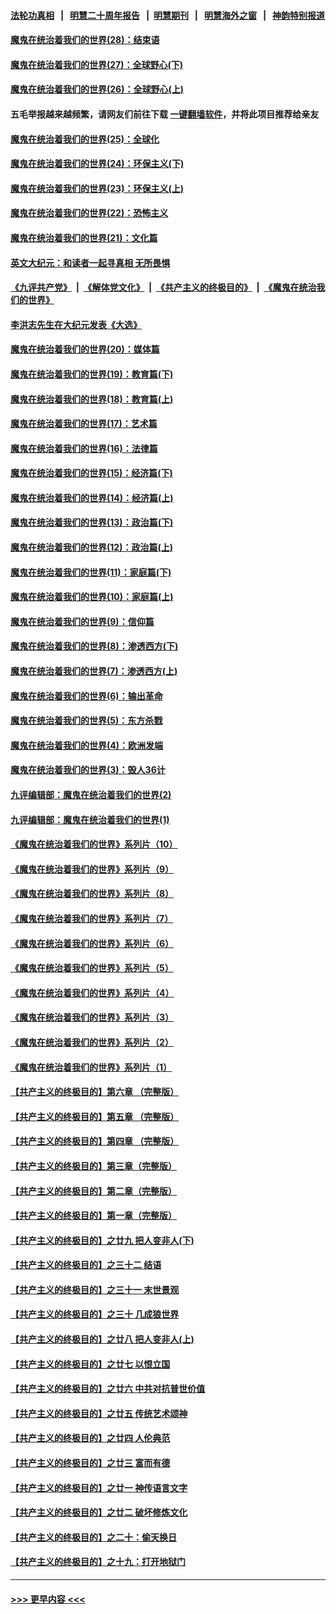 #### [法轮功真相](https://github.com/gfw-breaker/truth/blob/master/README.md?t=0) &nbsp;&nbsp;|&nbsp;&nbsp; [明慧二十周年报告](https://github.com/gfw-breaker/mh-reports/blob/master/README.md?t=0) &nbsp;&nbsp;|&nbsp;&nbsp;[明慧期刊](https://github.com/gfw-breaker/mh-qikan) &nbsp;&nbsp;|&nbsp;&nbsp; [明慧海外之窗](https://github.com/gfw-breaker/mh-news/blob/master/README.md?t=0) &nbsp;&nbsp;|&nbsp;&nbsp; [神韵特别报道](https://github.com/gfw-breaker/mh-news/blob/master/shenyun.md?t=0)
#### [魔鬼在统治着我们的世界(28)：结束语](../pages/nsc422/n10936246.md?t=07012001) 
#### [魔鬼在统治着我们的世界(27)：全球野心(下)](../pages/nsc422/n10928319.md?t=07012001) 
#### [魔鬼在统治着我们的世界(26)：全球野心(上)](../pages/nsc422/n10900318.md?t=07012001) 
#### 五毛举报越来越频繁，请网友们前往下载 [一键翻墙软件](https://github.com/gfw-breaker/ssr-accounts)，并将此项目推荐给亲友
#### [魔鬼在统治着我们的世界(25)：全球化](../pages/nsc422/n10788205.md?t=07012001) 
#### [魔鬼在统治着我们的世界(24)：环保主义(下)](../pages/nsc422/n10695307.md?t=07012001) 
#### [魔鬼在统治着我们的世界(23)：环保主义(上)](../pages/nsc422/n10688613.md?t=07012001) 
#### [魔鬼在统治着我们的世界(22)：恐怖主义](../pages/nsc422/n10614727.md?t=07012001) 
#### [魔鬼在统治着我们的世界(21)：文化篇](../pages/nsc422/n10597706.md?t=07012001) 
#### [英文大纪元：和读者一起寻真相 无所畏惧](../pages/nsc422/n12542027.md?t=07012001) 
#### [《九评共产党》](https://github.com/begood0513/9ping.md/blob/master/README.md) &nbsp;|&nbsp; [《解体党文化》](../../../../jtdwh.md/blob/master/README.md)  &nbsp;|&nbsp; [《共产主义的终极目的》](../../../../gczydzjmd.md/blob/master/README.md) &nbsp;|&nbsp; [《魔鬼在统治我们的世界》](../../../../mgztzwmdsj.md/blob/master/README.md) 
#### [李洪志先生在大纪元发表《大选》](../pages/nsc422/n12534746.md?t=07012001) 
#### [魔鬼在统治着我们的世界(20)：媒体篇](../pages/nsc422/n10586579.md?t=07012001) 
#### [魔鬼在统治着我们的世界(19)：教育篇(下)](../pages/nsc422/n10564808.md?t=07012001) 
#### [魔鬼在统治着我们的世界(18)：教育篇(上)](../pages/nsc422/n10526970.md?t=07012001) 
#### [魔鬼在统治着我们的世界(17)：艺术篇](../pages/nsc422/n10499093.md?t=07012001) 
#### [魔鬼在统治着我们的世界(16)：法律篇](../pages/nsc422/n10485969.md?t=07012001) 
#### [魔鬼在统治着我们的世界(15)：经济篇(下)](../pages/nsc422/n10469975.md?t=07012001) 
#### [魔鬼在统治着我们的世界(14)：经济篇(上)](../pages/nsc422/n10457370.md?t=07012001) 
#### [魔鬼在统治着我们的世界(13)：政治篇(下)](../pages/nsc422/n10448270.md?t=07012001) 
#### [魔鬼在统治着我们的世界(12)：政治篇(上)](../pages/nsc422/n10444576.md?t=07012001) 
#### [魔鬼在统治着我们的世界(11)：家庭篇(下)](../pages/nsc422/n10440961.md?t=07012001) 
#### [魔鬼在统治着我们的世界(10)：家庭篇(上)](../pages/nsc422/n10435448.md?t=07012001) 
#### [魔鬼在统治着我们的世界(9)：信仰篇](../pages/nsc422/n10432159.md?t=07012001) 
#### [魔鬼在统治着我们的世界(8)：渗透西方(下)](../pages/nsc422/n10429603.md?t=07012001) 
#### [魔鬼在统治着我们的世界(7)：渗透西方(上)](../pages/nsc422/n10426013.md?t=07012001) 
#### [魔鬼在统治着我们的世界(6)：输出革命](../pages/nsc422/n10421536.md?t=07012001) 
#### [魔鬼在统治着我们的世界(5)：东方杀戮](../pages/nsc422/n10417707.md?t=07012001) 
#### [魔鬼在统治着我们的世界(4)：欧洲发端](../pages/nsc422/n10414890.md?t=07012001) 
#### [魔鬼在统治着我们的世界(3)：毁人36计](../pages/nsc422/n10411583.md?t=07012001) 
#### [九评编辑部：魔鬼在统治着我们的世界(2)](../pages/nsc422/n10410036.md?t=07012001) 
#### [九评编辑部：魔鬼在统治着我们的世界(1)](../pages/nsc422/n10406825.md?t=07012001) 
#### [《魔鬼在统治着我们的世界》系列片（10）](../pages/nsc422/n12292670.md?t=07012001) 
#### [《魔鬼在统治着我们的世界》系列片（9）](../pages/nsc422/n12290859.md?t=07012001) 
#### [《魔鬼在统治着我们的世界》系列片（8）](../pages/nsc422/n12287445.md?t=07012001) 
#### [《魔鬼在统治着我们的世界》系列片（7）](../pages/nsc422/n12283425.md?t=07012001) 
#### [《魔鬼在统治着我们的世界》系列片（6）](../pages/nsc422/n12282314.md?t=07012001) 
#### [《魔鬼在统治着我们的世界》系列片（5）](../pages/nsc422/n12281419.md?t=07012001) 
#### [《魔鬼在统治着我们的世界》系列片（4）](../pages/nsc422/n12274024.md?t=07012001) 
#### [《魔鬼在统治着我们的世界》系列片（3）](../pages/nsc422/n12271322.md?t=07012001) 
#### [《魔鬼在统治着我们的世界》系列片（2）](../pages/nsc422/n12269049.md?t=07012001) 
#### [《魔鬼在统治着我们的世界》系列片（1）](../pages/nsc422/n12267575.md?t=07012001) 
#### [【共产主义的终极目的】第六章 （完整版）](../pages/nsc422/n11428913.md?t=07012001) 
#### [【共产主义的终极目的】第五章 （完整版）](../pages/nsc422/n11428912.md?t=07012001) 
#### [【共产主义的终极目的】第四章 （完整版）](../pages/nsc422/n11428907.md?t=07012001) 
#### [【共产主义的终极目的】第三章（完整版）](../pages/nsc422/n11428848.md?t=07012001) 
#### [【共产主义的终极目的】第二章（完整版）](../pages/nsc422/n11428831.md?t=07012001) 
#### [【共产主义的终极目的】第一章（完整版）](../pages/nsc422/n11417651.md?t=07012001) 
#### [【共产主义的终极目的】之廿九 把人变非人(下)](../pages/nsc422/n11344140.md?t=07012001) 
#### [【共产主义的终极目的】之三十二 结语](../pages/nsc422/n11360535.md?t=07012001) 
#### [【共产主义的终极目的】之三十一 末世景观](../pages/nsc422/n11351129.md?t=07012001) 
#### [【共产主义的终极目的】之三十 几成狼世界](../pages/nsc422/n11348280.md?t=07012001) 
#### [【共产主义的终极目的】之廿八 把人变非人(上)](../pages/nsc422/n11340492.md?t=07012001) 
#### [【共产主义的终极目的】之廿七 以恨立国](../pages/nsc422/n11336944.md?t=07012001) 
#### [【共产主义的终极目的】之廿六 中共对抗普世价值](../pages/nsc422/n11324785.md?t=07012001) 
#### [【共产主义的终极目的】之廿五 传统艺术颂神](../pages/nsc422/n11296396.md?t=07012001) 
#### [【共产主义的终极目的】之廿四 人伦典范](../pages/nsc422/n11296397.md?t=07012001) 
#### [【共产主义的终极目的】之廿三 富而有德](../pages/nsc422/n11283598.md?t=07012001) 
#### [【共产主义的终极目的】之廿一 神传语言文字](../pages/nsc422/n11263265.md?t=07012001) 
#### [【共产主义的终极目的】之廿二 破坏修炼文化](../pages/nsc422/n11245728.md?t=07012001) 
#### [【共产主义的终极目的】之二十：偷天换日](../pages/nsc422/n11238846.md?t=07012001) 
#### [【共产主义的终极目的】之十九：打开地狱门](../pages/nsc422/n11206376.md?t=07012001) 

----
#### [ >>> 更早内容 <<< ](../indexes/nsc422-earlier.md)
